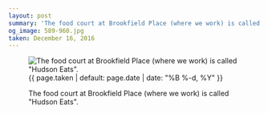 ```yaml
---
layout: post
summary: 'The food court at Brookfield Place (where we work) is called &quot;Hudson Eats&quot;.'
og_image: 589-960.jpg
taken: December 16, 2016
---
```


<figure class="post">
<img alt='The food court at Brookfield Place (where we work) is called "Hudson Eats".' sizes="(min-width: 700px) 50vw, calc(100vw - 2rem)" src="{{ site.assets_url }}/589-480.jpg" srcset="{{ site.assets_url }}/589-240.jpg 240w, {{ site.assets_url }}/589-480.jpg 480w, {{ site.assets_url }}/589-720.jpg 720w, {{ site.assets_url }}/589-960.jpg 960w"/>
<figcaption>
<time>{{ page.taken | default: page.date | date: "%B %-d, %Y" }}</time>
<p>The food court at Brookfield Place (where we work) is called "Hudson Eats".</p>
</figcaption>
</figure>
